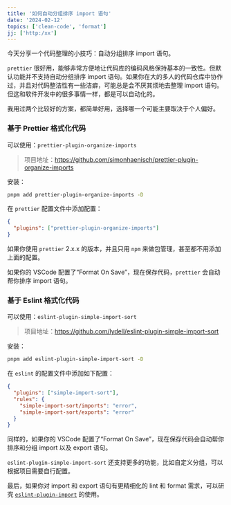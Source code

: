 ```yaml
---
title: '如何自动分组排序 import 语句'
date: '2024-02-12'
topics: ['clean-code', 'format']
jj: ['http:/xx']
---
```


今天分享一个代码整理的小技巧：自动分组排序 import 语句。

`prettier` 很好用，能够非常方便地让代码库的编码风格保持基本的一致性。但默认功能并不支持自动分组排序 import 语句。如果你在大的多人的代码仓库中协作过，并且对代码整洁性有一些洁癖，可能总是会不厌其烦地去整理 import 语句。但这和软件开发中的很多事情一样，都是可以自动化的。

我用过两个比较好的方案，都简单好用，选择哪一个可能主要取决于个人偏好。

### 基于 Prettier 格式化代码

可以使用：`prettier-plugin-organize-imports`

> 项目地址：https://github.com/simonhaenisch/prettier-plugin-organize-imports

安装：

```sh
pnpm add prettier-plugin-organize-imports -D
```

在 `prettier` 配置文件中添加配置：

```json
{
  "plugins": ["prettier-plugin-organize-imports"]
}
```

如果你使用 `prettier` 2.x.x 的版本，并且只用 `npm` 来做包管理，甚至都不用添加上面的配置。

如果你的 VSCode 配置了“Format On Save”，现在保存代码，`prettier` 会自动帮你排序 import 语句。

### 基于 Eslint 格式化代码

可以使用：`eslint-plugin-simple-import-sort`

> 项目地址：https://github.com/lydell/eslint-plugin-simple-import-sort

安装：

```sh
pnpm add eslint-plugin-simple-import-sort -D
```

在 `eslint` 的配置文件中添加如下配置：

```json
{
  "plugins": ["simple-import-sort"],
  "rules": {
    "simple-import-sort/imports": "error",
    "simple-import-sort/exports": "error"
  }
}
```

同样的，如果你的 VSCode 配置了“Format On Save”，现在保存代码会自动帮你排序和分组 import 以及 export 语句。

`eslint-plugin-simple-import-sort` 还支持更多的功能，比如自定义分组，可以根据项目需要自行配置。

最后，如果你对 import 和 export 语句有更精细化的 lint 和 format 需求，可以研究 [`eslint-plugin-import`](https://github.com/import-js/eslint-plugin-import/) 的使用。
